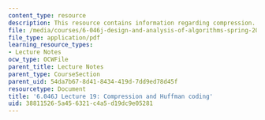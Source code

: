 ```yaml
---
content_type: resource
description: This resource contains information regarding compression.
file: /media/courses/6-046j-design-and-analysis-of-algorithms-spring-2012/388115265a456321c4a5d19dc9e05281_MIT6_046JS12_lec19.pdf
file_type: application/pdf
learning_resource_types:
- Lecture Notes
ocw_type: OCWFile
parent_title: Lecture Notes
parent_type: CourseSection
parent_uid: 54da7b67-8d41-8434-419d-7dd9ed78d45f
resourcetype: Document
title: '6.046J Lecture 19: Compression and Huffman coding'
uid: 38811526-5a45-6321-c4a5-d19dc9e05281
---
```

